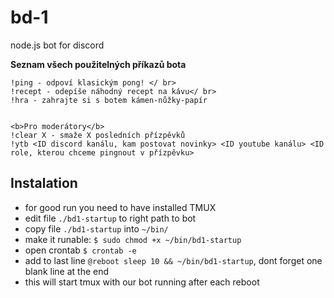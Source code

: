 # bd-1
 node.js bot for discord

<p>
    <b>Seznam všech použitelných příkazů bota</b>


    !ping - odpoví klasickým pong! </ br>
    !recept - odepíše náhodný recept na kávu</ br>
    !hra - zahrajte si s botem kámen-nůžky-papír


    <b>Pro moderátory</b>
    !clear X - smaže X posledních přízpěvků
    !ytb <ID discord kanálu, kam postovat novinky> <ID youtube kanálu> <ID role, kterou chceme pingnout v přízpěvku>
</p>


## Instalation

- for good run you need to have installed TMUX
- edit file ```./bd1-startup``` to right path to bot
- copy file ```./bd1-startup``` into ```~/bin/```
- make it runable: ```$ sudo chmod +x ~/bin/bd1-startup```
- open crontab ```$ crontab -e```
- add to last line ```@reboot sleep 10 && ~/bin/bd1-startup```, dont forget one blank line at the end
- this will start tmux with our bot running after each reboot
